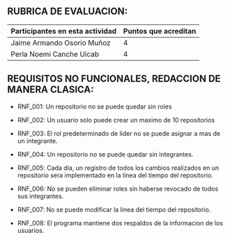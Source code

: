 ## RUBRICA DE EVALUACION:
Participantes en esta actividad | Puntos que acreditan
------------------------------- | --------------------
Jaime Armando Osorio Muñoz | 4
Perla Noemi Canche Uicab | 4

## REQUISITOS NO FUNCIONALES, REDACCION DE MANERA CLASICA:

- RNF_001: Un repositorio no se puede quedar sin roles
- RNF_002: Un usuario solo puede crear un maximo de 10 repositorios
- RNF_003: El rol predeterminado de lider no se puede asignar a mas de un integrante.
- RNF_004: Un repositorio no se puede quedar sin integrantes.

- RNF_005: Cada dia, un registro de todos los cambios realizados en un repositorio sera implementado en la linea del tiempo del repositorio.
- RNF_006: No se pueden eliminar roles sin haberse revocado de todos sus integrantes.
- RNF_007: No se puede modificar la linea del tiempo del repositorio.
- RNF_008: El programa mantiene dos respaldos de la informacion de los usuarios.
